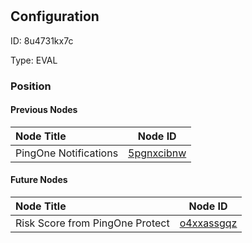 # 
## Configuration
ID:  8u4731kx7c

Type: EVAL 








### Position

#### Previous Nodes
| Node Title | Node ID |
| :------------- | ------------ |
| PingOne Notifications | [5pgnxcibnw](./5pgnxcibnw.md) | 
 
 #### Future Nodes
| Node Title | Node ID |
| :------------- | ------------ |
| Risk Score from PingOne Protect |[o4xxassgqz](./o4xxassgqz.md) | 